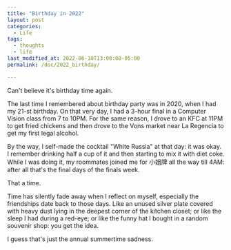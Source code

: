 ```yaml
---
title: "Birthday in 2022"
layout: post
categories:
  - Life
tags:
  - thoughts
  - life
last_modified_at: 2022-06-10T13:00:00-05:00
permalink: /doc/2022_birthday/

---
```

Can't believe it's birthday time again. 

The last time I remembered about birthday party was in 2020, when I had my 21-st birthday. On that very day, I had a 3-hour final in a Computer Vision class from 7 to 10PM. For the same reason, I drove to an KFC at 11PM to get fried chickens and then drove to the Vons market near La Regencia to get my first legal alcohol. 

By the way, I self-made the cocktail "White Russia" at that day: it was okay. I remember drinking half a cup of it and then starting to mix it with diet coke. While I was doing it, my roommates joined me for 小姐牌 all the way till 4AM: after all that's the final days of the finals week.

That a time.

Time has silently fade away when I reflect on myself, especially the friendships date back to those days. Like an unused silver plate covered with heavy dust lying in the deepest corner of the kitchen closet; or like the sleep I had during a red-eye; or like the funny hat I bought in a random souvenir shop: you get the idea.

I guess that's just the annual summertime sadness.